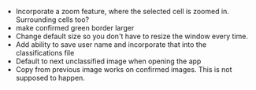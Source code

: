 - Incorporate a zoom feature, where the selected cell is zoomed in. Surrounding cells too?
- make confirmed green border larger
- Change default size so you don't have to resize the window every time.
- Add ability to save user name and incorporate that into the classifications file
- Default to next unclassified image when opening the app
- Copy from previous image works on confirmed images. This is not supposed to happen.